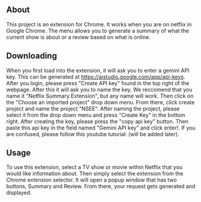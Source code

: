 ## About
This project is an extension for Chrome. It works when you are on netflix in Google Chrome. The menu allows you to generate a summary of what the current show is about or a review based on what is online.

## Downloading
When you first load into the extension, it will ask you to enter a gemini API key. This can be generated at https://aistudio.google.com/app/api-keys. After you login, please press "Create API key" found in the top right of the webpage. After this it will ask you to name the key. We reccomend that you name it "Netflix Summary Extension", but any name will work. Then click on the "Choose an imported project" drop down menu. From there, click create project and name the project "NSEE". After naming the project, please select it from the drop down menu and press "Create Key" in the bottom right. After creating the key, please press the "copy api key" button. Then paste this api key in the field named "Gemini API key" and click enter!. If you are confused, please follow this youtube tutorial: (will be added later).
## Usage
To use this extension, select a TV show or movie within Netflix that you would like information about. Then simply select the extension from the Chrome extension selector. It will open a popup window that has two buttons, Summary and Review. From there, your request gets generated and displayed.
